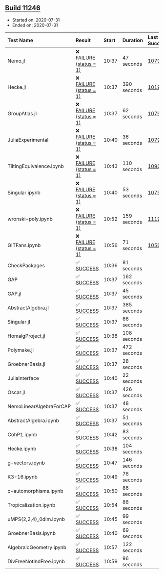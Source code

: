 ## [Build 11246](https://oscarci.mathematik.uni-kl.de/job/oscar/11246/)

* Started on: 2020-07-31
* Ended on: 2020-07-31

| Test Name    | Result | Start | Duration | Last Success | First Failure |
|:-------------|:-------|:------|:---------|:-------------|:--------------|
| Nemo.jl | ❌ [FAILURE (status = 1)](https://oscarci.mathematik.uni-kl.de/job/oscar/11246/artifact/logs/build-11246/Nemo.jl.log) | 10:37 | 47 seconds | [10790](https://oscarci.mathematik.uni-kl.de/job/oscar/10790/) | [10791](https://oscarci.mathematik.uni-kl.de/job/oscar/10791/) |
| Hecke.jl | ❌ [FAILURE (status = 1)](https://oscarci.mathematik.uni-kl.de/job/oscar/11246/artifact/logs/build-11246/Hecke.jl.log) | 10:37 | 390 seconds | [10197](https://oscarci.mathematik.uni-kl.de/job/oscar/10197/) | [10198](https://oscarci.mathematik.uni-kl.de/job/oscar/10198/) |
| GroupAtlas.jl | ❌ [FAILURE (status = 1)](https://oscarci.mathematik.uni-kl.de/job/oscar/11246/artifact/logs/build-11246/GroupAtlas.jl.log) | 10:37 | 62 seconds | [10790](https://oscarci.mathematik.uni-kl.de/job/oscar/10790/) | [10791](https://oscarci.mathematik.uni-kl.de/job/oscar/10791/) |
| JuliaExperimental | ❌ [FAILURE (status = 1)](https://oscarci.mathematik.uni-kl.de/job/oscar/11246/artifact/logs/build-11246/JuliaExperimental.log) | 10:40 | 36 seconds | [10790](https://oscarci.mathematik.uni-kl.de/job/oscar/10790/) | [10791](https://oscarci.mathematik.uni-kl.de/job/oscar/10791/) |
| TiltingEquivalence.ipynb | ❌ [FAILURE (status = 1)](https://oscarci.mathematik.uni-kl.de/job/oscar/11246/artifact/logs/build-11246/TiltingEquivalence.ipynb.log) | 10:43 | 110 seconds | [10962](https://oscarci.mathematik.uni-kl.de/job/oscar/10962/) | [10963](https://oscarci.mathematik.uni-kl.de/job/oscar/10963/) |
| Singular.ipynb | ❌ [FAILURE (status = 1)](https://oscarci.mathematik.uni-kl.de/job/oscar/11246/artifact/logs/build-11246/Singular.ipynb.log) | 10:40 | 53 seconds | [10790](https://oscarci.mathematik.uni-kl.de/job/oscar/10790/) | [10791](https://oscarci.mathematik.uni-kl.de/job/oscar/10791/) |
| wronski-poly.ipynb | ❌ [FAILURE (status = 1)](https://oscarci.mathematik.uni-kl.de/job/oscar/11246/artifact/logs/build-11246/wronski-poly.ipynb.log) | 10:52 | 159 seconds | [11192](https://oscarci.mathematik.uni-kl.de/job/oscar/11192/) | [11193](https://oscarci.mathematik.uni-kl.de/job/oscar/11193/) |
| GITFans.ipynb | ❌ [FAILURE (status = 1)](https://oscarci.mathematik.uni-kl.de/job/oscar/11246/artifact/logs/build-11246/GITFans.ipynb.log) | 10:56 | 71 seconds | [10566](https://oscarci.mathematik.uni-kl.de/job/oscar/10566/) | [10567](https://oscarci.mathematik.uni-kl.de/job/oscar/10567/) |
| CheckPackages | ✅ [SUCCESS](https://oscarci.mathematik.uni-kl.de/job/oscar/11246/artifact/logs/build-11246/CheckPackages.log) | 10:36 | 81 seconds |  |  |
| GAP | ✅ [SUCCESS](https://oscarci.mathematik.uni-kl.de/job/oscar/11246/artifact/logs/build-11246/GAP.log) | 10:37 | 162 seconds |  |  |
| GAP.jl | ✅ [SUCCESS](https://oscarci.mathematik.uni-kl.de/job/oscar/11246/artifact/logs/build-11246/GAP.jl.log) | 10:37 | 45 seconds |  |  |
| AbstractAlgebra.jl | ✅ [SUCCESS](https://oscarci.mathematik.uni-kl.de/job/oscar/11246/artifact/logs/build-11246/AbstractAlgebra.jl.log) | 10:37 | 385 seconds |  |  |
| Singular.jl | ✅ [SUCCESS](https://oscarci.mathematik.uni-kl.de/job/oscar/11246/artifact/logs/build-11246/Singular.jl.log) | 10:37 | 66 seconds |  |  |
| HomalgProject.jl | ✅ [SUCCESS](https://oscarci.mathematik.uni-kl.de/job/oscar/11246/artifact/logs/build-11246/HomalgProject.jl.log) | 10:38 | 108 seconds |  |  |
| Polymake.jl | ✅ [SUCCESS](https://oscarci.mathematik.uni-kl.de/job/oscar/11246/artifact/logs/build-11246/Polymake.jl.log) | 10:37 | 472 seconds |  |  |
| GroebnerBasis.jl | ✅ [SUCCESS](https://oscarci.mathematik.uni-kl.de/job/oscar/11246/artifact/logs/build-11246/GroebnerBasis.jl.log) | 10:37 | 28 seconds |  |  |
| JuliaInterface | ✅ [SUCCESS](https://oscarci.mathematik.uni-kl.de/job/oscar/11246/artifact/logs/build-11246/JuliaInterface.log) | 10:40 | 22 seconds |  |  |
| Oscar.jl | ✅ [SUCCESS](https://oscarci.mathematik.uni-kl.de/job/oscar/11246/artifact/logs/build-11246/Oscar.jl.log) | 10:37 | 426 seconds |  |  |
| NemoLinearAlgebraForCAP | ✅ [SUCCESS](https://oscarci.mathematik.uni-kl.de/job/oscar/11246/artifact/logs/build-11246/NemoLinearAlgebraForCAP.log) | 10:37 | 48 seconds |  |  |
| AbstractAlgebra.ipynb | ✅ [SUCCESS](https://oscarci.mathematik.uni-kl.de/job/oscar/11246/artifact/logs/build-11246/AbstractAlgebra.ipynb.log) | 10:37 | 51 seconds |  |  |
| CohP1.ipynb | ✅ [SUCCESS](https://oscarci.mathematik.uni-kl.de/job/oscar/11246/artifact/logs/build-11246/CohP1.ipynb.log) | 10:42 | 83 seconds |  |  |
| Hecke.ipynb | ✅ [SUCCESS](https://oscarci.mathematik.uni-kl.de/job/oscar/11246/artifact/logs/build-11246/Hecke.ipynb.log) | 10:38 | 104 seconds |  |  |
| g-vectors.ipynb | ✅ [SUCCESS](https://oscarci.mathematik.uni-kl.de/job/oscar/11246/artifact/logs/build-11246/g-vectors.ipynb.log) | 10:47 | 146 seconds |  |  |
| K3-16.ipynb | ✅ [SUCCESS](https://oscarci.mathematik.uni-kl.de/job/oscar/11246/artifact/logs/build-11246/K3-16.ipynb.log) | 10:49 | 76 seconds |  |  |
| c-automorphisms.ipynb | ✅ [SUCCESS](https://oscarci.mathematik.uni-kl.de/job/oscar/11246/artifact/logs/build-11246/c-automorphisms.ipynb.log) | 10:50 | 86 seconds |  |  |
| Tropicalization.ipynb | ✅ [SUCCESS](https://oscarci.mathematik.uni-kl.de/job/oscar/11246/artifact/logs/build-11246/Tropicalization.ipynb.log) | 10:54 | 88 seconds |  |  |
| uMPS(2,2,4)_0dim.ipynb | ✅ [SUCCESS](https://oscarci.mathematik.uni-kl.de/job/oscar/11246/artifact/logs/build-11246/uMPS-2-2-4-_0dim.ipynb.log) | 10:45 | 99 seconds |  |  |
| GroebnerBasis.ipynb | ✅ [SUCCESS](https://oscarci.mathematik.uni-kl.de/job/oscar/11246/artifact/logs/build-11246/GroebnerBasis.ipynb.log) | 10:40 | 69 seconds |  |  |
| AlgebraicGeometry.ipynb | ✅ [SUCCESS](https://oscarci.mathematik.uni-kl.de/job/oscar/11246/artifact/logs/build-11246/AlgebraicGeometry.ipynb.log) | 10:57 | 122 seconds |  |  |
| DivFreeNotIndFree.ipynb | ✅ [SUCCESS](https://oscarci.mathematik.uni-kl.de/job/oscar/11246/artifact/logs/build-11246/DivFreeNotIndFree.ipynb.log) | 10:59 | 96 seconds |  |  |
